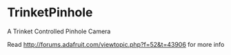 TrinketPinhole
==============

A Trinket Controlled Pinhole Camera 

Read http://forums.adafruit.com/viewtopic.php?f=52&t=43906 for more info
